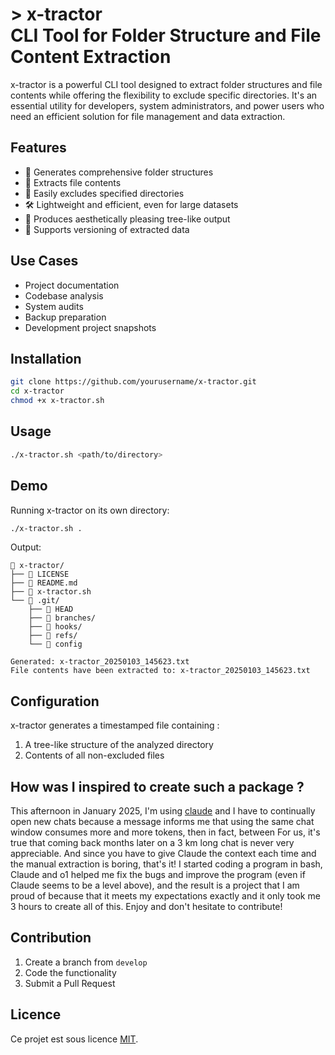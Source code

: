 # > x-tractor<br>CLI Tool for Folder Structure and File Content Extraction

x-tractor is a powerful CLI tool designed to extract folder structures and file contents while offering the flexibility to exclude specific directories. It's an essential utility for developers, system administrators, and power users who need an efficient solution for file management and data extraction.

## Features

- 📂 Generates comprehensive folder structures
- 📄 Extracts file contents
- 🚫 Easily excludes specified directories
- 🛠️ Lightweight and efficient, even for large datasets
- 🎨 Produces aesthetically pleasing tree-like output
- 🔄 Supports versioning of extracted data

## Use Cases

- Project documentation
- Codebase analysis
- System audits
- Backup preparation
- Development project snapshots

## Installation

```bash
git clone https://github.com/yourusername/x-tractor.git
cd x-tractor
chmod +x x-tractor.sh
```

## Usage

```bash
./x-tractor.sh <path/to/directory>
```

## Demo

Running x-tractor on its own directory:

```bash
./x-tractor.sh .
```

Output:
```
📁 x-tractor/
├── 📄 LICENSE
├── 📄 README.md
├── 📄 x-tractor.sh
└── 📁 .git/
    ├── 📄 HEAD
    ├── 📁 branches/
    ├── 📁 hooks/
    ├── 📁 refs/
    └── 📄 config

Generated: x-tractor_20250103_145623.txt
File contents have been extracted to: x-tractor_20250103_145623.txt
```

## Configuration

x-tractor generates a timestamped file containing :

1. A tree-like structure of the analyzed directory
2. Contents of all non-excluded files

## How was I inspired to create such a package ?

This afternoon in January 2025, I'm using [claude](https://claude.ai/) and I have to continually open new chats because a message informs me that using the same chat window consumes more and more tokens, then in fact, between For us, it's true that coming back months later on a 3 km long chat is never very appreciable. And since you have to give Claude the context each time and the manual extraction is boring, that's it! I started coding a program in bash, Claude and o1 helped me fix the bugs and improve the program (even if Claude seems to be a level above), and the result is a project that I am proud of because that it meets my expectations exactly and it only took me 3 hours to create all of this. Enjoy and don't hesitate to contribute!

## Contribution

1. Create a branch from `develop`
2. Code the functionality
3. Submit a Pull Request

## Licence

Ce projet est sous licence [MIT](LICENSE).